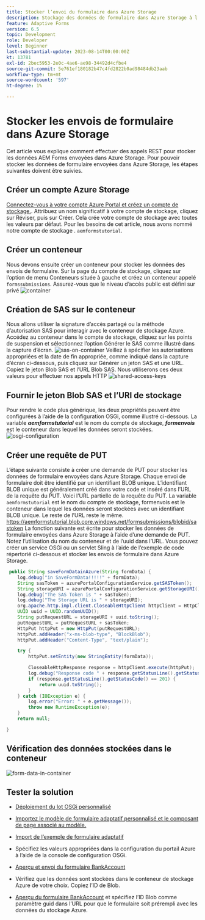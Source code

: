 ```yaml
---
title: Stocker l’envoi du formulaire dans Azure Storage
description: Stockage des données de formulaire dans Azure Storage à l’aide de l’API REST
feature: Adaptive Forms
version: 6.5
topic: Development
role: Developer
level: Beginner
last-substantial-update: 2023-08-14T00:00:00Z
kt: 13781
exl-id: 2bec5953-2e0c-4ae6-ae98-34492d4cfbe4
source-git-commit: 5e761ef180182b47c4fd2822b0ad98484db23aab
workflow-type: tm+mt
source-wordcount: '597'
ht-degree: 1%

---
```


# Stocker les envois de formulaire dans Azure Storage

Cet article vous explique comment effectuer des appels REST pour stocker les données AEM Forms envoyées dans Azure Storage.
Pour pouvoir stocker les données de formulaire envoyées dans Azure Storage, les étapes suivantes doivent être suivies.

## Créer un compte Azure Storage

[Connectez-vous à votre compte Azure Portal et créez un compte de stockage.](https://learn.microsoft.com/en-us/azure/storage/common/storage-account-create?tabs=azure-portal#create-a-storage-account-1). Attribuez un nom significatif à votre compte de stockage, cliquez sur Réviser, puis sur Créer. Cela crée votre compte de stockage avec toutes les valeurs par défaut. Pour les besoins de cet article, nous avons nommé notre compte de stockage . `aemformstutorial`.


## Créer un conteneur

Nous devons ensuite créer un conteneur pour stocker les données des envois de formulaire.
Sur la page du compte de stockage, cliquez sur l’option de menu Conteneurs située à gauche et créez un conteneur appelé `formssubmissions`. Assurez-vous que le niveau d’accès public est défini sur privé
![container](./assets/new-container.png)

## Création de SAS sur le conteneur

Nous allons utiliser la signature d’accès partagé ou la méthode d’autorisation SAS pour interagir avec le conteneur de stockage Azure.
Accédez au conteneur dans le compte de stockage, cliquez sur les points de suspension et sélectionnez l’option Générer le SAS comme illustré dans la capture d’écran.
![sas-on-container](./assets/sas-on-container.png)
Veillez à spécifier les autorisations appropriées et la date de fin appropriée, comme indiqué dans la capture d’écran ci-dessous, puis cliquez sur Générer un jeton SAS et une URL. Copiez le jeton Blob SAS et l’URL Blob SAS. Nous utiliserons ces deux valeurs pour effectuer nos appels HTTP
![shared-access-keys](./assets/shared-access-signature.png)


## Fournir le jeton Blob SAS et l’URI de stockage

Pour rendre le code plus générique, les deux propriétés peuvent être configurées à l’aide de la configuration OSGi, comme illustré ci-dessous. La variable _**aemformstutorial**_ est le nom du compte de stockage, _**formenvois**_ est le conteneur dans lequel les données seront stockées.
![osgi-configuration](./assets/azure-portal-osgi-configuration.png)


## Créer une requête de PUT

L’étape suivante consiste à créer une demande de PUT pour stocker les données de formulaire envoyées dans Azure Storage. Chaque envoi de formulaire doit être identifié par un identifiant BLOB unique. L’identifiant BLOB unique est généralement créé dans votre code et inséré dans l’URL de la requête du PUT.
Voici l’URL partielle de la requête du PUT. La variable `aemformstutorial` est le nom du compte de stockage, formenvois est le conteneur dans lequel les données seront stockées avec un identifiant BLOB unique. Le reste de l’URL reste le même.
https://aemformstutorial.blob.core.windows.net/formsubmissions/blobid/sastoken La fonction suivante est écrite pour stocker les données de formulaire envoyées dans Azure Storage à l’aide d’une demande de PUT. Notez l’utilisation du nom du conteneur et de l’uuid dans l’URL. Vous pouvez créer un service OSGi ou un servlet Sling à l’aide de l’exemple de code répertorié ci-dessous et stocker les envois de formulaire dans Azure Storage.

```java
 public String saveFormDatainAzure(String formData) {
    log.debug("in SaveFormData!!!!!" + formData);
    String sasToken = azurePortalConfigurationService.getSASToken();
    String storageURI = azurePortalConfigurationService.getStorageURI();
    log.debug("The SAS Token is " + sasToken);
    log.debug("The Storage URL is " + storageURI);
    org.apache.http.impl.client.CloseableHttpClient httpClient = HttpClientBuilder.create().build();
    UUID uuid = UUID.randomUUID();
    String putRequestURL = storageURI + uuid.toString();
    putRequestURL = putRequestURL + sasToken;
    HttpPut httpPut = new HttpPut(putRequestURL);
    httpPut.addHeader("x-ms-blob-type", "BlockBlob");
    httpPut.addHeader("Content-Type", "text/plain");

    try {
        httpPut.setEntity(new StringEntity(formData));

        CloseableHttpResponse response = httpClient.execute(httpPut);
        log.debug("Response code " + response.getStatusLine().getStatusCode());
        if (response.getStatusLine().getStatusCode() == 201) {
            return uuid.toString();
        }
    } catch (IOException e) {
        log.error("Error: " + e.getMessage());
        throw new RuntimeException(e);
    }
    return null;

}
```

## Vérification des données stockées dans le conteneur

![form-data-in-container](./assets/form-data-in-container.png)

## Tester la solution

* [Déploiement du lot OSGi personnalisé](./assets/SaveAndFetchFromAzure.core-1.0.0-SNAPSHOT.jar)

* [Importez le modèle de formulaire adaptatif personnalisé et le composant de page associé au modèle.](./assets/store-and-fetch-from-azure.zip)

* [Import de l’exemple de formulaire adaptatif](./assets/bank-account-sample-form.zip)

* Spécifiez les valeurs appropriées dans la configuration du portail Azure à l’aide de la console de configuration OSGi.
* [Aperçu et envoi du formulaire BankAccount](http://localhost:4502/content/dam/formsanddocuments/azureportalstorage/bankaccount/jcr:content?wcmmode=disabled)

* Vérifiez que les données sont stockées dans le conteneur de stockage Azure de votre choix. Copiez l’ID de Blob.
* [Aperçu du formulaire BankAccount](http://localhost:4502/content/dam/formsanddocuments/azureportalstorage/bankaccount/jcr:content?wcmmode=disabled&amp;guid=dba8ac0b-8be6-41f2-9929-54f627a649f6) et spécifiez l’ID Blob comme paramètre guid dans l’URL pour que le formulaire soit prérempli avec les données du stockage Azure.

